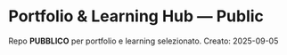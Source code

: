# Portfolio & Learning Hub — Public

Repo **PUBBLICO** per portfolio e learning selezionato.
Creato: 2025-09-05
